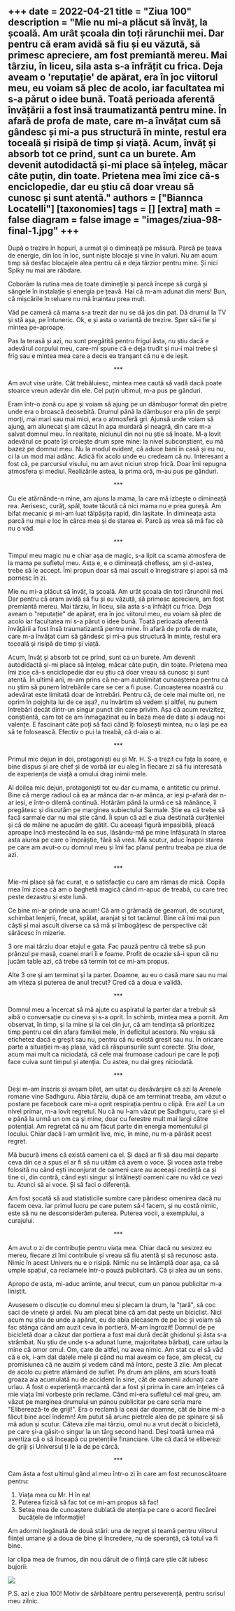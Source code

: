 
+++
date = 2022-04-21
title = "Ziua 100"
description = "Mie nu mi-a plăcut să învăț, la școală. Am urât școala din toți rărunchii mei. Dar pentru că eram avidă să fiu și eu văzută, să primesc apreciere, am fost premiantă mereu. Mai târziu, în liceu, sila asta s-a înfrățit cu frica. Deja aveam o 'reputație' de apărat, era în joc viitorul meu, eu voiam să plec de acolo, iar facultatea mi s-a părut o idee bună. Toată perioada aferentă învățării a fost însă traumatizantă pentru mine. În afară de profa de mate, care m-a învățat cum să gândesc și mi-a pus structură în minte, restul era toceală și risipă de timp și viață. Acum, învăț și absorb tot ce prind, sunt ca un burete. Am devenit autodidactă și-mi place să înțeleg, măcar câte puțin, din toate. Prietena mea îmi zice că-s enciclopedie, dar eu știu că doar vreau să cunosc și sunt atentă."
authors = ["Biannca Locatelli"]
[taxonomies]
tags = []
[extra]
math = false
diagram = false
image = "images/ziua-98-final-1.jpg"
+++
---

După o trezire în hopuri, a urmat și o dimineață pe măsură. Parcă pe țeava de energie, din loc în loc, sunt niște blocaje și vine în valuri. Nu am acum timp să desfac blocajele alea pentru că e deja târzior pentru mine. Și nici Spiky nu mai are răbdare.

Coborâm la rutina mea de toate diminețile și parcă începe să curgă și sângele în instalație și energia pe țeavă. Hai că m-am adunat din mers! Bun, că mișcările în reluare nu mă înaintau prea mult.

Văd pe cameră că mama s-a trezit dar nu se dă jos din pat. Dă drumul la TV și stă așa, pe întuneric. Ok, e și asta o variantă de trezire. Sper să-i fie și mintea pe-aproape.

Pas la terasă și azi, nu sunt pregătită pentru frigul ăsta, nu știu dacă e adevărul corpului meu, care-mi spune că e deja trudit și nu-i mai trebe și frig sau e mintea mea care a decis ea tranșant că nu e de ieșit.

<p style="text-align: center;">***</p>

Am avut vise urâte. Cât trebăluiesc, mintea mea caută să vadă dacă poate stoarce vreun adevăr din ele. Cel puțin ultimul, m-a pus pe gânduri.

Eram într-o zonă cu ape și voiam să ajung pe un dâmbușor format din pietre unde era o broască deosebită. Drumul până la dâmbușor era plin de șerpi morți, mai mari sau mai mici, era o atmosferă gri. Ajunsă unde voiam să ajung, am alunecat și am căzut în apa murdară și neagră, din care m-a salvat domnul meu. În realitate, niciunul din noi nu știe să înoate. M-a lovit adevărul ce poate își croiește drum spre mine: la nivel subconștient, eu mă bazez pe domnul meu. Nu la modul evident, că aduce bani în casă și eu nu, ci la un mod mai adânc. Adică fix acolo unde eu credeam că nu. Interesant a fost că, pe parcursul visului, nu am avut niciun strop frică. Doar îmi repugna atmosfera și mediul. Realizările astea, la prima oră, m-au pus pe gânduri.

<p style="text-align: center;">***</p>

Cu ele atârnânde-n mine, am ajuns la mama, la care mă izbește o dimineață rea. Aerisesc, curăț, spăl, toate tăcută că nici mama nu e prea gureșă. Am bifat mecanic și mi-am luat tălpășița rapid, din lașitate. În dimineața asta parcă nu mai e loc în cârca mea și de starea ei. Parcă aș vrea să mă fac că nu o văd.

<p style="text-align: center;">***</p>

Timpul meu magic nu e chiar așa de magic, s-a lipit ca scama atmosfera de la mama pe sufletul meu. Asta e, e o dimineață chefless, am și d-astea, trebe să le accept. Îmi propun doar să mai ascult o înregistrare și apoi să mă pornesc în zi.

Mie nu mi-a plăcut să învăț, la școală. Am urât școala din toți rărunchii mei. Dar pentru că eram avidă să fiu și eu văzută, să primesc apreciere, am fost premiantă mereu. Mai târziu, în liceu, sila asta s-a înfrățit cu frica. Deja aveam o "reputație" de apărat, era în joc viitorul meu, eu voiam să plec de acolo iar facultatea mi s-a părut o idee bună. Toată perioada aferentă învățării a fost însă traumatizantă pentru mine. În afară de profa de mate, care m-a învățat cum să gândesc și mi-a pus structură în minte, restul era toceală și risipă de timp și viață.

Acum, învăț și absorb tot ce prind, sunt ca un burete. Am devenit autodidactă și-mi place să înțeleg, măcar câte puțin, din toate. Prietena mea îmi zice că-s enciclopedie dar eu știu că doar vreau să cunosc și sunt atentă. În ultimii ani, m-am prins că ne-am autolimitat cunoașterea pentru că nu știm să punem întrebările care se cer a fi puse. Cunoașterea noastră cu adevărat este limitată doar de întrebări. Pentru că, de cele mai multe ori, ne oprim în pojghița lui de ce așa?, nu învârtim să vedem și altfel, nu punem întrebări decât dintr-un singur punct din care privim. Așa că acum revizitez, conștientă, cam tot ce am înmagazinat eu în baza mea de date și adaug noi valențe. E fascinant câte poți să faci când îți folosești mintea, nu o lași pe ea să te folosească. Efectiv o pui la treabă, că d-aia o ai.

<p style="text-align: center;">***</p>

Primul mic dejun în doi, protagoniști eu și Mr. H. S-a trezit cu fața la soare, e bine dispus și are chef și de vorbă iar eu aleg în fiecare zi să fiu interesată de experiența de viață a omului drag inimii mele.

Al doilea mic dejun, protagoniști tot eu dar cu mama, e antitetic cu primul. Bine că merge radioul că ea ar mânca dar n-ar mânca, ar ieși p-afară dar n-ar ieși, e într-o dilemă continuă. Hotărâm până la urmă ce să mănânce, îi pregătesc și discutăm pe marginea subiectului Sarmale. Știe ea că trebe să facă sarmale dar nu mai știe când. Îi spun că azi e ziua destinată curățeniei și că de mâine ne apucăm de gătit. Cu aceeași figură impasibilă, pleacă aproape încă mestecând la ea sus, lăsându-mă pe mine înfășurată în starea asta aiurea pe care o împrăștie, fără să vrea. Mă scutur, aduc înapoi starea pe care am avut-o cu domnul meu și îmi fac planul pentru treaba pe ziua de azi.

<p style="text-align: center;">***</p>

Mie-mi place să fac curat, e o satisfacție cu care am rămas de mică. Copila mea îmi zicea că am o baghetă magică când m-apuc de treabă, cu care trec peste dezastru și este lună.

Ce bine mi-ar prinde una acum! Că am o grămadă de geamuri, de scuturat, schimbat lenjerii, frecat, spălat, aranjat și tot tacâmul. Bine că îmi mai pun căști și mai ascult diverse ca să mă și îmbogățesc de perspective cât sărăcesc în mizerie.

3 ore mai târziu doar etajul e gata. Fac pauză pentru că trebe să pun prânzul pe masă, coanei mari îi e foame. Profit de ocazie să-i spun că nu jucăm table azi, că trebe să termin tot ce mi-am propus.

Alte 3 ore și am terminat și la parter. Doamne, au eu o casă mare sau nu mai am viteza și puterea de anul trecut? Cred că a doua e validă.

<p style="text-align: center;">***</p>

Domnul meu a încercat să mă ajute cu aspiratul la parter dar a trebuit să aibă o conversație cu cineva și s-a oprit. În schimb, mintea mea a pornit. Am observat, în timp, și la mine și la cei din jur, că am tendința să prioritizez timp pentru cei din afara familiei mele, în deficitul acestora. Nu vreau să etichetez dacă e greșit sau nu, pentru că nu există greșit sau nu. În oricare parte a situației m-aș plasa, văd că răspunsurile sunt corecte. Știu doar, acum mai mult ca niciodată, că cele mai frumoase cadouri pe care le poți face cuiva sunt timpul și atenția. Cu astea, nu dai greș niciodată.

<p style="text-align: center;">***</p>

Deși m-am înscris și aveam bilet, am uitat cu desăvârșire că azi la Arenele romane vine Sadhguru. Abia târziu, după ce am terminat treaba, am văzut o postare pe facebook care mi-a oprit respirația pentru o clipă. Era azi! La un nivel primar, m-a lovit regretul. Nu că nu l-am văzut pe Sadhguru, care și el e până la urmă un om ca și mine, doar cu ferestre mult mai largi către potențial. Am regretat că nu am făcut parte din energia momentului și locului. Chiar dacă l-am urmărit live, mic, în mine, nu m-a părăsit acest regret.

Mă bucură imens că există oameni ca el. Și dacă ar fi să dau mai departe ceva din ce a spus el ar fi să nu uităm că avem o voce. Și vocea asta trebe folosită nu când ești inconjurat de oameni care au aceeași credință ca și tine ci, din contră, când ești singur și întâlnești oameni care nu văd ce vezi tu. Atunci să ai voce. Și să faci o diferență.

Am fost șocată să aud statisticile sumbre care pândesc omenirea dacă nu facem ceva. Iar primul lucru pe care putem să-l facem, și nu costă nimic, este să nu ne desconsiderăm puterea. Puterea vocii, a exemplului, a curajului.

<p style="text-align: center;">***</p>

Am avut o zi de contribuție pentru viața mea. Chiar dacă nu sesizez eu mereu, fiecare zi îmi contribuie și vreau să fiu atentă și să recunosc asta. Nimic în acest Univers nu e o risipă. Nimic nu se întâmplă doar așa, ca să umple spațiul, ca reclamele într-o pauză publicitară. Că și alea au un sens.

Apropo de asta, mi-aduc aminte, anul trecut, cum un panou publicitar m-a liniștit.

Avusesem o discuție cu domnul meu și plecam la drum, la "țară", să coc saci de vinete și ardei. Nu am plecat bine că am dat peste un biciclist. Nici acum nu știu de unde a apărut, eu de abia plecasem de pe loc și voiam să fac stânga când am auzit ceva în portieră. M-am îngrozit! Domnul de pe bicicletă doar a căzut dar portiera a fost mai dură decât ghidonul și ăsta s-a strâmbat. Nu știu de unde s-a adunat lume, majoritatea bărbați, care urlau la mine că omor omul. Om, care de altfel, nu avea nimic. Am stat cu el să văd că e ok, i-am dat datele mele și când nu mai aveam ce face, am plecat, cu promisiunea că ne auzim și vedem când mă întorc, peste 3 zile. Am plecat de acolo cu pietre atârnând de suflet. Pe drum am plâns, am scurs toată groaza aia acumulată nu de accident în sine, cât de oamenii adunați care urlau. A fost o experiență marcantă dar a fost și prima în care am înțeles că mie viața îmi vorbește prin reclame. Când mi-era sufletul cel mai greu, am văzut pe marginea drumului un panou publicitar pe care scria mare "Eliberează-te de griji!". Era o reclamă la ceai dar doamne, cât de bine mi-a făcut bine acel îndemn! Am putut să arunc pietrele alea de pe spinare și să mă adun și scutur. Câteva zile mai târziu, omul nu a vrut decât o bicicletă, pe care și-a găsit-o singur la un târg second hand. Deși toată lumea mă avertiza că o să înceapă cu pretențiile financiare. Uite că dacă te eliberezi de griji și Universul ți le ia de pe cârcă.

<p style="text-align: center;">***</p>

Cam ăsta a fost ultimul gând al meu într-o zi în care am fost recunoscătoare pentru:
1. Viața mea cu Mr. H în ea!
2. Puterea fizică să fac tot ce mi-am propus să fac!
3. Setea mea de cunoaștere dublată de atenția pe care o acord fiecărei bucățele de informație!

Am adormit legănată de două stări: una de regret și teamă pentru viitorul ființei umane și a doua de bine și încredere, nu de speranță, că totul va fi bine.

Iar clipa mea de frumos, din nou dăruit de o ființă care știe cât iubesc bujorii:

<div class="flex justify-center">
  <img src="images/ziua-100.jpeg" />
</div>

P.S. azi e ziua 100! Motiv de sărbătoare pentru perseverență, pentru scrisul meu zilnic.
